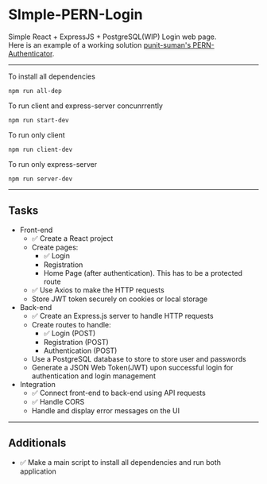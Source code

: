 # SImple-PERN-Login

Simple React + ExpressJS + PostgreSQL(WIP) Login web page. <br>
Here is an example of a working solution [punit-suman's PERN-Authenticator](https://github.com/punit-suman/PERN-authentication).
<br>

---

To install all dependencies

```
npm run all-dep
```

To run client and express-server concunrrently

```
npm run start-dev
```

To run only client

```
npm run client-dev
```

To run only express-server

```
npm run server-dev
```

---

## Tasks

- Front-end
  - ✅ Create a React project
  - Create pages:
    - ✅ Login
    - Registration
    - Home Page (after authentication). This has to be a protected route
  - ✅ Use Axios to make the HTTP requests
  - Store JWT token securely on cookies or local storage
- Back-end
  - ✅ Create an Express.js server to handle HTTP requests
  - Create routes to handle:
    - ✅ Login (POST)
    - Registration (POST)
    - Authentication (POST)
  - Use a PostgreSQL database to store to store user and passwords
  - Generate a JSON Web Token(JWT) upon successful login for authentication and login management
- Integration
  - ✅ Connect front-end to back-end using API requests
  - ✅ Handle CORS
  - Handle and display error messages on the UI

---

## Additionals

- ✅ Make a main script to install all dependencies and run both application
